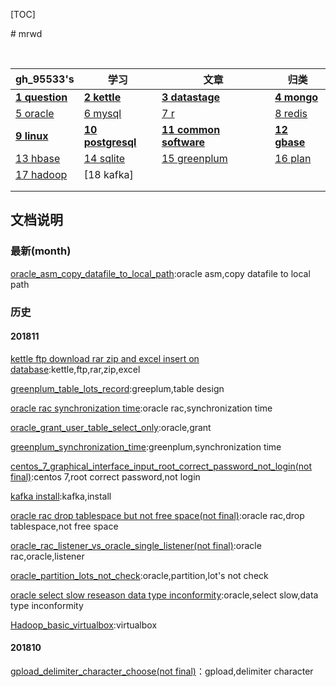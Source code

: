 [TOC]



﻿# mrwd

​	

| gh_95533's                    | 学习                                       | 文章                                       | 归类                             |
| ----------------------------- | ---------------------------------------- | ---------------------------------------- | ------------------------------ |
| **[1 question](question.md)** | **[2 kettle](class/kettle.md)**          | **[3 datastage](class/datastage.md)**    | **[4 mongo](class/mongo.md)**  |
| [5 oracle](class/oracle.md)   | [6 mysql](class/mysql.md)                | [7 r](class/r.md)                        | [8 redis](class/redis.md)      |
| **[9 linux](class/linux.md)** | **[10 postgresql](class/postgresql.md)** | **[11 common software](class/common_software.md)** | **[12 gbase](class/GBASE.md)** |
| [13 hbase](..)                | [14 sqlite](..)                          | [15 greenplum](class/greenplum.md)       | [16 plan](20130601/计划.md)      |
| [17 hadoop]()                 | [18 kafka]                               |                                          |                                |
|                               |                                          |                                          |                                |
|                               |                                          |                                          |                                |





## 文档说明

### 最新(month)

[oracle_asm_copy_datafile_to_local_path](20181204/oracle_asm_copy_datafile_to_local_path.md):oracle asm,copy datafile to local path

### 历史

#### 201811

[kettle ftp download rar zip and excel insert on database](20181129/kettle_ftp_rar_zip_excel_database.md):kettle,ftp,rar,zip,excel

[greenplum_table_lots_record](20181128/greenplum_table_lots_record.md):greeplum,table design

[oracle rac synchronization time](20181128/oracle_rac_synchronization_time.md):oracle rac,synchronization time

[oracle_grant_user_table_select_only](20181127/oracle_grant_user_table_select_only.md):oracle,grant

[greenplum_synchronization_time](20181127/greenplum_synchronization_time.md):greenplum,synchronization time

[centos_7_graphical_interface_input_root_correct_password_not_login(not final)](20181126/centos_7_graphical_interface_input_root_correct_password_not_login.md):centos 7,root correct password,not login

[kafka install](20181124/kafka_install.md):kafka,install

[oracle rac drop tablespace but not free space(not final)](20181123/oracle_rac_drop_tablespace.md):oracle rac,drop tablespace,not free space

[oracle_rac_listener_vs_oracle_single_listener(not final)](20181123/oracle_rac_listener_vs_oracle_single_listener.md):oracle rac,oracle,listener

[oracle_partition_lots_not_check](20181122/oracle_partition_lots_not_check.md):oracle,partition,lot's not check

[oracle select slow reseason data type inconformity](20181121/Oracle_select_slow_datatype.md):oracle,select slow,data type inconformity

[Hadoop_basic_virtualbox](20181121/Hadoop_basic_virtualbox.md):virtualbox



#### 201810

[gpload_delimiter_character_choose(not final)](20181031/gpload_delimiter_character_choose.md)：gpload,delimiter character















